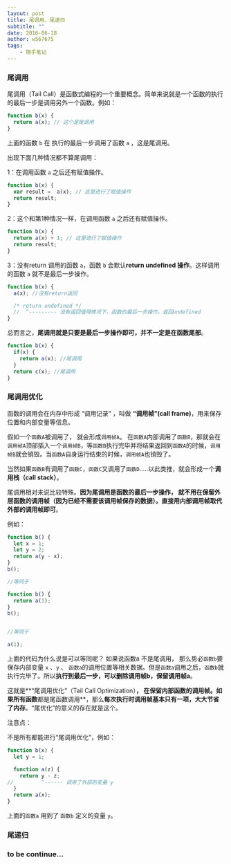 ```yaml
---
layout: post
title: 尾调用、尾递归
subtitle: ""
date: 2016-06-18
author: w567675
tags:
    - 随手笔记
---
```










### 尾调用

尾调用（Tail Call）是函数式编程的一个重要概念。简单来说就是一个函数的执行的最后一步是调用另外一个函数。例如：

```js
function b(x) {
  return a(x); // 这个是尾调用
}
```
上面的函数 `b` 在 执行的最后一步调用了函数 `a` ，这是尾调用。

出现下面几种情况都不算尾调用：

1：在调用函数 `a` 之后还有赋值操作。

```js
function b(x) {
  var result =  a(x); // 这里进行了赋值操作
  return result;
}
```

2：这个和第1种情况一样，在调用函数 `a` 之后还有赋值操作。

```js
function b(x) {
  return a(x) + 1; // 这里进行了赋值操作
  return result;
}
```

3：没有return 调用的函数 `a`，函数 `b` 会默认**return undefined 操作**。这样调用的函数 `a` 就不是最后一步操作。

```js
function b(x) {
  a(x); //没有return返回

  /* return undefined */ 
  //  ^--------- 没有返回值得情况下，函数的最后一步操作，返回undefined
}
```

总而言之，**尾调用就是只要是最后一步操作即可，并不一定是在函数尾部**。

```js
function b(x) {
  if(x) {
    return a(x); //尾调用
  }
  return c(x); //尾调用
}
```



### 尾调用优化

函数的调用会在内存中形成 “调用记录” ，叫做 **“调用帧”(call frame)**，用来保存位置和内部变量等信息。

假如一个``函数A``被调用了， 就会形成``调用帧A``。 在``函数A``内部调用了``函数B``，那就会在``调用帧A``顶部插入一个``调用帧B``，等``函数B``执行完毕并将结果返回到``函数A``的时候，``调用帧B``就会销毁。当``函数A``自身运行结束的时候，``调用帧A``也销毁了。

当然如果``函数B``有调用了``函数C``，``函数C``又调用了``函数D``.....以此类推，就会形成一个**调用栈（call stack）**。

尾调用相对来说比较特殊。**因为尾调用是函数的最后一步操作， 就不用在保留外层函数的调用帧（因为已经不需要该调用帧保存的数据）。直接用内部调用帧取代外部的调用帧即可**。

例如：

```js
function b() {
  let x = 1;
  let y = 2;
  return a(y - x);
}
b();

//等同于

function b() {
  return a(1);
}
b();


//等同于

a(1);
```

上面的代码为什么说是可以等同呢？ 如果说函数a 不是尾调用， 那么势必``函数b``要保存内部变量 ``x`` 、``y`` 、 ``函数a``的调用位置等相关数据。但是``函数a``调用之后，``函数b``就执行完毕了。所以**执行到最后一步，可以删除调用帧b，保留调用帧a**。

这就是**“尾调用优化”（Tail Call Optimization）**， 在保留内部函数的调用帧。如果所有函数**都是尾函数调用**，那么**每次执行时调用帧基本只有一项，大大节省了内存**。“尾优化”的意义的存在就是这个。


注意点：

不是所有都能进行“尾调用优化”，例如：

```js
function b(x) {
  let y = 1;

  function a(z) {
    return y - z;
//         ^------ 调用了外部的变量 y    
  }
  return a(x);
}
```

上面的``函数a`` 用到了 ``函数b`` 定义的变量 ``y``。


### 尾递归

### to be continue...